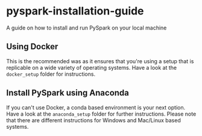 # pyspark-installation-guide
A guide on how to install and run PySpark on your local machine


## Using Docker
This is the recommended was as it ensures that you're using a setup that is replicable on a wide variety of operating systems.
Have a look at the `docker_setup` folder for instructions.


## Install PySpark using Anaconda
If you can't use Docker, a conda based environment is your next option.
Have a look at the `anaconda_setup` folder for further instructions.
Please note that there are different instructions for Windows and Mac/Linux based systems.
